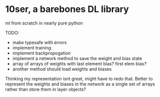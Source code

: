 # 10ser, a barebones DL library

ml from scratch in nearly pure python

TODO:

- make typesafe with errors
- implement training
- implement backpropogation
- implement a network method to save the weight and bias state
 - array of arrays of weights with last element bias? first elem bias?
 - another method should load weights and biases

Thinking my representation isnt great, might have to redo that.
Better to represent the weights and biases in the network as a single set of
arrays rather than store them in layer objects?



